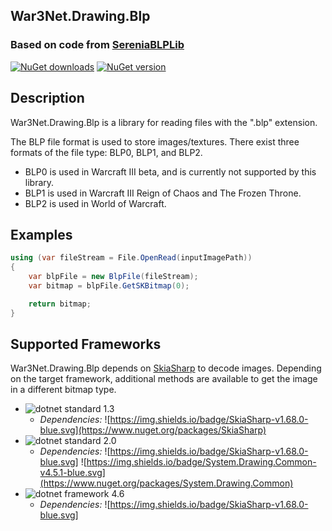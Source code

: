 ## War3Net.Drawing.Blp
### Based on code from [SereniaBLPLib](https://github.com/WoW-Tools/SereniaBLPLib)

[![NuGet downloads](https://img.shields.io/nuget/dt/War3Net.Drawing.Blp.svg)](https://www.nuget.org/packages/War3Net.Drawing.Blp)
[![NuGet version](https://img.shields.io/nuget/v/War3Net.Drawing.Blp.svg)](https://www.nuget.org/packages/War3Net.Drawing.Blp)

## Description

War3Net.Drawing.Blp is a library for reading files with the ".blp" extension.

The BLP file format is used to store images/textures. There exist three formats of the file type: BLP0, BLP1, and BLP2.
- BLP0 is used in Warcraft III beta, and is currently not supported by this library.
- BLP1 is used in Warcraft III Reign of Chaos and The Frozen Throne.
- BLP2 is used in World of Warcraft.

## Examples

```C#
using (var fileStream = File.OpenRead(inputImagePath))
{
    var blpFile = new BlpFile(fileStream);
    var bitmap = blpFile.GetSKBitmap(0);

    return bitmap;
}
```

## Supported Frameworks

War3Net.Drawing.Blp depends on [SkiaSharp](https://github.com/mono/SkiaSharp) to decode images.
Depending on the target framework, additional methods are available to get the image in a different bitmap type.

- ![dotnet standard 1.3](https://img.shields.io/badge/.NET%20standard-v1.3-brightgreen.svg)
    - *Dependencies:*
    ![https://img.shields.io/badge/SkiaSharp-v1.68.0-blue.svg](https://www.nuget.org/packages/SkiaSharp)
- ![dotnet standard 2.0](https://img.shields.io/badge/.NET%20standard-v2.0-brightgreen.svg)
    - *Dependencies:*
    ![https://img.shields.io/badge/SkiaSharp-v1.68.0-blue.svg]
    ![https://img.shields.io/badge/System.Drawing.Common-v4.5.1-blue.svg](https://www.nuget.org/packages/System.Drawing.Common)
- ![dotnet framework 4.6](https://img.shields.io/badge/.NET%20framework-v4.6-brightgreen.svg)
    - *Dependencies:*
    ![https://img.shields.io/badge/SkiaSharp-v1.68.0-blue.svg]
